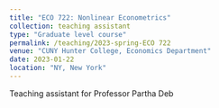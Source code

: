 ```yaml
---
title: "ECO 722: Nonlinear Econometrics"
collection: teaching assistant
type: "Graduate level course"
permalink: /teaching/2023-spring-ECO 722
venue: "CUNY Hunter College, Economics Department"
date: 2023-01-22
location: "NY, New York"
---
```


Teaching assistant for Professor Partha Deb
